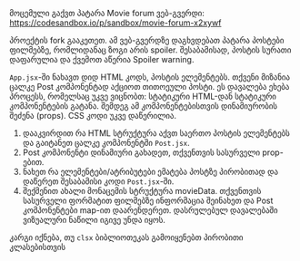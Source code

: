 მოცემული გაქვთ პატარა Movie forum ვებ-გვერდი: https://codesandbox.io/p/sandbox/movie-forum-x2xywf

პროექტის fork გააკეთეთ. ამ ვებ-გვერდზე დაგხვდებათ პატარა პოსტები ფილმებზე, რომლიდანაც ზოგი არის spoiler. შესაბამისად, პოსტის სურათი დაფარულია და ქვემოთ აწერია Spoiler warning.

`App.jsx`-ში ნახავთ დიდ HTML კოდს, პოსტის ელემენტებს. თქვენი მიზანია ცალკე Post კომპონენტად აქციოთ თითოეული პოსტი. ეს დავალება ეხება პროცესს, რომელსაც უკვე ვიცნობთ: სტატიკური HTML-დან სტატიკური კომპონენტების გატანა. შემდეგ ამ კომპონენტებისთვის დინამიურობის შეძენა (props). CSS კოდი უკვე დაწერილია.

1. დააკვირდით რა HTML სტრუქტურა აქვთ საერთო პოსტის ელემენტებს და გაიტანეთ ცალკე კომპონენტში `Post.jsx`.
2. Post კომპონენტი დინამიური გახადეთ, თქვენთვის სასურველი prop-ებით.
3. ნახეთ რა ელემენტები/ატრიბუტები ემატება პოსტზე პირობითად და დაწერეთ შესაბამისი კოდი `Post.jsx`-ში.
4. შექმენით ახალი მონაცემის სტრუქტურა movieData. თქვენთვის სასურველი ფორმატით ფილმებზე ინფორმაცია შეინახეთ და Post კომპონენტები map-ით დაარენდერეთ.
დასრულებულ დავალებაში ვიზუალური ნაწილი იგივე უნდა იყოს.

კარგი იქნება, თუ `clsx` ბიბლიოთეკას გამოიყენებთ პირობითი კლასებისთვის
